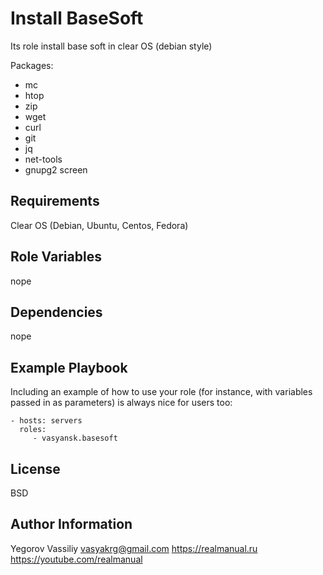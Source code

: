Install BaseSoft
=========

Its role install base soft in clear OS (debian style)

Packages:

- mc
- htop
- zip
- wget
- curl
- git
- jq
- net-tools
- gnupg2 screen

Requirements
------------

Clear OS (Debian, Ubuntu, Centos, Fedora)

Role Variables
--------------

nope

Dependencies
------------

nope

Example Playbook
----------------

Including an example of how to use your role (for instance, with variables passed in as parameters) is always nice for users too:

    - hosts: servers
      roles:
         - vasyansk.basesoft

License
-------

BSD

Author Information
------------------

Yegorov Vassiliy
<vasyakrg@gmail.com>
<https://realmanual.ru>
<https://youtube.com/realmanual>
